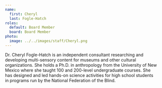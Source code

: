 ```yaml
---
name:
  first: Cheryl
  last: Fogle-Hatch
roles:
  default: Board Member
  board: Board Member
photo:
  image: ../../images/staff/Cheryl.png
---
```


Dr. Cheryl Fogle-Hatch is an independent consultant researching and developing multi-sensory content for museums and other cultural organizations. She holds a Ph.D. in anthropology from the University of New Mexico where she taught 100 and 200-level undergraduate courses. She has designed and led hands-on science activities for high school students in programs run by the National Federation of the Blind.
